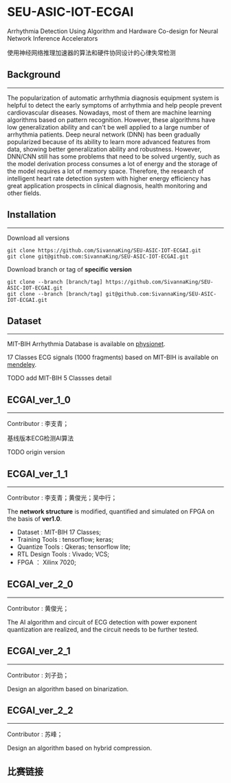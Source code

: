 # SEU-ASIC-IOT-ECGAI
Arrhythmia Detection Using Algorithm and Hardware Co-design for Neural Network Inference Accelerators

使用神经网络推理加速器的算法和硬件协同设计的心律失常检测


## Background
---
The popularization of automatic arrhythmia diagnosis equipment system is helpful to detect the early symptoms of arrhythmia and help people prevent cardiovascular diseases. Nowadays, most of them are machine learning algorithms based on pattern recognition. However, these algorithms have low generalization ability and can't be well applied to a large number of arrhythmia patients. Deep neural network (DNN) has been gradually popularized because of its ability to learn more advanced features from data, showing better generalization ability and robustness. However, DNN/CNN still has some problems that need to be solved urgently, such as the model derivation process consumes a lot of energy and the storage of the model requires a lot of memory space. Therefore, the research of intelligent heart rate detection system with higher energy efficiency has great application prospects in clinical diagnosis, health monitoring and other fields.

## Installation
---
Download all versions
```
git clone https://github.com/SivannaKing/SEU-ASIC-IOT-ECGAI.git
git clone git@github.com:SivannaKing/SEU-ASIC-IOT-ECGAI.git
```
Download branch or tag of **specific version**
```
git clone --branch [branch/tag] https://github.com/SivannaKing/SEU-ASIC-IOT-ECGAI.git
git clone --branch [branch/tag] git@github.com:SivannaKing/SEU-ASIC-IOT-ECGAI.git
```

## Dataset
---
MIT-BIH Arrhythmia Database is available on [physionet](https://www.physionet.org/content/mitdb/1.0.0/).

17 Classes ECG signals (1000 fragments) based on MIT-BIH is available on [mendeley](https://data.mendeley.com/datasets/7dybx7wyfn/3).

TODO add MIT-BIH 5 Classses detail

## ECGAI_ver_1_0
---
Contributor : 李支青；

基线版本ECG检测AI算法

TODO origin version

## ECGAI_ver_1_1
---
Contributor : 李支青；黄俊光；吴中行；

The **network structure** is modified, quantified and simulated on FPGA on the basis of **ver1.0**.

* Dataset : MIT-BIH 17 Classes;
* Training Tools : tensorflow; keras;
* Quantize Tools : Qkeras; tensorflow lite;
* RTL Design Tools : Vivado; VCS;
* FPGA ： Xilinx 7020;

## ECGAI_ver_2_0
---
Contributor : 黄俊光；

The AI algorithm and circuit of ECG detection with power exponent quantization are realized, and the circuit needs to be further tested.

## ECGAI_ver_2_1
---
Contributor : 刘子劲；

Design an algorithm based on binarization.

## ECGAI_ver_2_2
---
Contributor : 苏峰；

Design an algorithm based on hybrid compression.

## 比赛链接